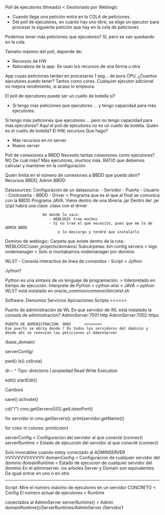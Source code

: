 Poll de ejecutores (threads) < Gestionado por Weblogic

- Cuando llega una petición entra en la COLA de peticiones.
- Del poll de ejecutores, en cuanto hay uno libre, se elige un ejecutor para procesar la siguiente petición que hay en la
cola de peticiones

Podemos tener más peticiones que ejecutores? SI, pero se van quedando en la cola

Tamaño máximo del poll, depende de:
- Recursos de HW
- Naturaleza de la app: Se usan los recursos de una forma u otra

App cuyas peticiones tardan en procesarse 1 seg... de pura CPU.
¿Cuantos ejecutores puedo tener? Tantos como cores.
Cualquier ejecutor adicional no mejora rendimiento, si acaso lo empeora.

El poll de ejecutores puede ser un cuello de botella si?
- Si tengo más peticiones que ejecutores ... y tengo capacidad para más ejecutores.

Si tengo más peticiones que ejecutores ... pero no tengo capacidad para más ejecutores?
Aquí el poll de ejecutores no es un cuello de botella. Quien es el cuello de botella? El HW, recursos
Que hago?
- Más recursos en mi server
- Nuevo server

Poll de conexiones a BBDD
Necesito tantas conexiones como ejecutores? NO
De cuál más? Más ejecutores, muchos más.
RATIO que debemos calcular y mantener en la configuración

Quién limita en el número de conexiones a BBDD que puedo abrir? 
Recursos BBDD, Admin BBDD

Datasources:
    Configuración de un datasource:
        - Servidor
        - Puerto
        - Usuario
        - Contraseña
        - BBDD
        - Driver   < Programa que es el que al final se comunica con la BBDD
                     Programa JAVA. Viene dentro de una libreria .jar
                     Dentro del .jar (zip) habrá una clase .class con el driver
                     
                     De donde lo saco:
                        - WEBLOGIC trae muchos
                        - Si no trae el que necesito, pues que me lo de ADMIN BBDD
                            o lo descargo y tendré que instalarlo
                            
Dominio de weblogic:
    Carpeta que existe dentro de la ruta: WEBLOGIC/user_projects/domains/
    Subcarpetas:
        bin
        config
        servers       < logs
        nodemanager   < Solo si montabamos nodemanager por dominio

WLST
    - Consola interactiva de linea de comandos
    - Script < Jython
    
Jython?

Python es una sintaxis de un lenguaje de programación. > Interpretado en tiempo de ejecución.
Interprete de Python < cython
                       wlst    < JAVA    < python
WLST está instalado en oracle_common/common/bin/wlst.sh

Software:
    Demonios
    Servicios
    Aplciaciones
    Scripts      <<<<<<
    
    
    
Puerto de administración de WL
    En que servidor de WL está instalado la consola de administración?
        AdminServer:7001   http
        AdminServer:7002   https
    
    PUERTO DE ADMINISTRACION: 9002      <<<<<<<<
    Ese puerto se abría donde ? En todos los servidores del dominio y 
    desde ahí se reenvían las peticiones al AdminServer


/base_domain/

serverConfig/


pwd()
ls()
cd(ruta)

dr--
^      Tipo: directorio | propiedad
 Read
  Write
   Execution



edit()
startEdit()


Cambios

save()
activate()

cd("/")
cmo.getServers()[0].getListenPort()

for servidor in cmo.getServers():
    print(servidor.getName())
    

for color in colores:
    print(color)
    
    
    
serverConfig            < Configuracion del servidor al que conecté (connect)
serverRuntime           < Estado de ejecución del servidor al que conecté (connect)

Solo invocables cuando estoy conectado al ADMINSERVER
VVVVVVVVVVVVV
domainConfig            < Configuracion de cualquier servidor del dominio
domainRuntime           < Estado de ejecucion de cualquier servidor del dominio
En el adminserver, los arboles Server y Domain son equivalentes. Da igual entrar en uno o en otro

-----------------
Script:
Mire el número máximo de ejecutores en un servidor CONCRETO     <  Config
El número actual de ejecutores                                  <  Runtime


conectados al AdminServer
serverRuntime() > Admin
domainRuntime()/ServerRuntimes/AdminServer
                              /Servidor1